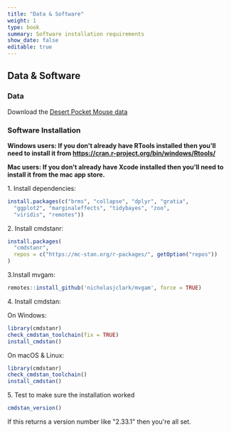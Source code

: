 ```yaml
---
title: "Data & Software"
weight: 1
type: book
summary: Software installation requirements
show_date: false
editable: true
---
```


## Data & Software

### Data

Download the [Desert Pocket Mouse data](/data/pp_abundance_timeseries.csv)

### Software Installation

**Windows users: If you don't already have RTools installed then you'll need to install it from https://cran.r-project.org/bin/windows/Rtools/**

**Mac users: If you don't already have Xcode installed then you'll need to install it from the mac app store.**

1\. Install dependencies:

```r
install.packages(c("brms", "collapse", "dplyr", "gratia",
  "ggplot2", "marginaleffects", "tidybayes", "zoo",
  "viridis", "remotes"))
```

2\. Install cmdstanr:

```r
install.packages(
  "cmdstanr",
  repos = c("https://mc-stan.org/r-packages/", getOption("repos"))
)
```

3\.Install mvgam:

```r
remotes::install_github('nicholasjclark/mvgam', force = TRUE)
```

4\. Install cmdstan:

On Windows:

```r
library(cmdstanr)
check_cmdstan_toolchain(fix = TRUE)
install_cmdstan()
```

On macOS & Linux:

```r
library(cmdstanr)
check_cmdstan_toolchain()
install_cmdstan()
```

5\. Test to make sure the installation worked

```r
cmdstan_version()
```

If this returns a version number like "2.33.1" then you're all set.
